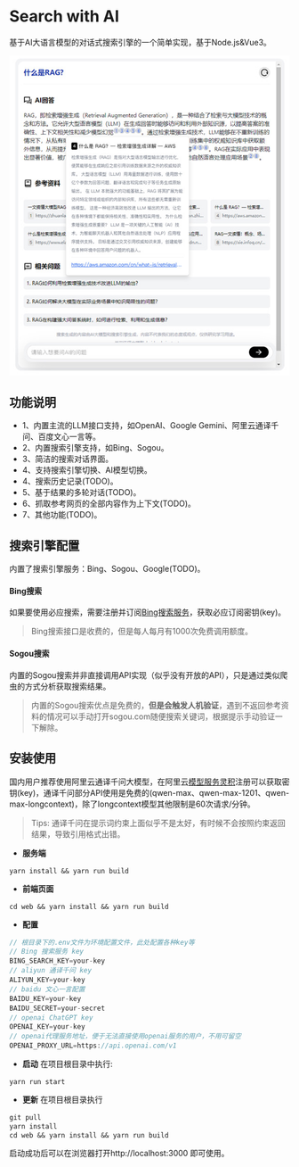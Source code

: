 # Search with AI
基于AI大语言模型的对话式搜索引擎的一个简单实现，基于Node.js&Vue3。
<div align="center">
 <img src="./screenshot.jpg" alt="Search with AI" />
</div>

## 功能说明
* 1、内置主流的LLM接口支持，如OpenAI、Google Gemini、阿里云通译千问、百度文心一言等。
* 2、内置搜索引擎支持，如Bing、Sogou。
* 3、简洁的搜索对话界面。
* 4、支持搜索引擎切换、AI模型切换。
* 4、搜索历史记录(TODO)。
* 5、基于结果的多轮对话(TODO)。
* 6、抓取参考网页的全部内容作为上下文(TODO)。
* 7、其他功能(TODO)。

## 搜索引擎配置
内置了搜索引擎服务：Bing、Sogou、Google(TODO)。

#### Bing搜索
如果要使用必应搜索，需要注册并订阅[Bing搜索服务](https://www.microsoft.com/en-us/bing/apis/bing-web-search-api)，获取必应订阅密钥(key)。

> Bing搜索接口是收费的，但是每人每月有1000次免费调用额度。

#### Sogou搜索
内置的Sogou搜索并非直接调用API实现（似乎没有开放的API），只是通过类似爬虫的方式分析获取搜索结果。
> 内置的Sogou搜索优点是免费的，**但是会触发人机验证**，遇到不返回参考资料的情况可以手动打开sogou.com随便搜索关键词，根据提示手动验证一下解除。

## 安装使用

国内用户推荐使用阿里云通译千问大模型，在阿里云[模型服务灵积](https://dashscope.aliyun.com/)注册可以获取密钥(key)，通译千问部分API使用是免费的(qwen-max、qwen-max-1201、qwen-max-longcontext)，除了longcontext模型其他限制是60次请求/分钟。

> Tips: 通译千问在提示词约束上面似乎不是太好，有时候不会按照约束返回结果，导致引用格式出错。

* **服务端**
```shell
yarn install && yarn run build
```

* **前端页面**
```shell
cd web && yarn install && yarn run build
```

* **配置**
```ts
// 根目录下的.env文件为环境配置文件，此处配置各种key等
// Bing 搜索服务 key
BING_SEARCH_KEY=your-key
// aliyun 通译千问 key
ALIYUN_KEY=your-key
// baidu 文心一言配置 
BAIDU_KEY=your-key
BAIDU_SECRET=your-secret
// openai ChatGPT key
OPENAI_KEY=your-key
// openai代理服务地址，便于无法直接使用openai服务的用户，不用可留空
OPENAI_PROXY_URL=https://api.openai.com/v1
```

* **启动**
在项目根目录中执行:
```shell
yarn run start 
```

* **更新**
在项目根目录执行
```shell
git pull
yarn install
cd web && yarn install && yarn run build
```

启动成功后可以在浏览器打开http://localhost:3000 即可使用。
